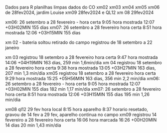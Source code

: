Dados para R planilhas limpas dados do CO  xm02 xm03 xm04 xm05 xm06 de 28fev2024, jardim Louise xm09 28fev2024 e QL12 xm 08 29fev2024

xm06: 26 setembro a 28 fevereiro - hora certa 9:05  hora mostrada 12:07  +03H02MIN  155 dias
xm07: 26 setembro a 28 fevereiro hora certa 8:51 hora mostrada 12:06   +03H15MIN 155 dias

xm 02 - bateria soltou retirado do campo registrou de 18 setembro a 22 janeiro 

xm 03 registrou 18 setembro a 28 fevereiro hora certa 9:47 hora mostrada 14:06 +04H19MIN 163 dias,  259 min   1,6min/dia
xm 04 registrou 18 setembro a 28 fevereiro hora certa 9:38 hora mostrada 13:05 +03H27MIN 163 dias, 207 min 1,3 min/dia
xm05 registrou 18 setembro a 28 fevereiro hora certa 9:29 hora mostrada 15:25 +05H56MIN 163 dias, 356 min  2,2 min/dia
xm06: 26 setembro a 28 fevereiro - hora certa 9:05  hora mostrada 12:07 +03H02MIN 155 dias 182 min 1,17 min/dia
xm07: 26 setembro a 28 fevereiro hora certa 8:51 hora mostrada 12:06 +03H15MIN 155 dias  195 min 1,26 min/dia

xm08 ql12 29 fev hora local 8:15 hora aparelho 8:37 horario resetado, gravou de 14 fev a 29 fev, aparelho continua no campo
xm09 registrou 14 fevereiro a 28 fevereiro hora certa 16:06 hora marcada 16:26 +00H20MIN 14 dias 20 min 1,43 min/dia

